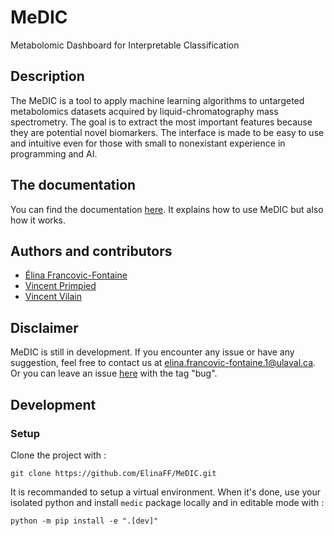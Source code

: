 # MeDIC
Metabolomic Dashboard for Interpretable Classification

## Description
The MeDIC is a tool to apply machine learning algorithms to untargeted metabolomics datasets acquired by liquid-chromatography mass spectrometry. The goal is to extract the most important features because they are potential novel biomarkers.
The interface is made to be easy to use and intuitive even for those with small to nonexistant experience in programming and AI.

## The documentation
You can find the documentation [here](https://elinaff.github.io/MeDIC/).
It explains how to use MeDIC but also how it works.

## Authors and contributors
 - [Élina Francovic-Fontaine](https://github.com/ElinaFF)
 - [Vincent Primpied](https://github.com/le-smog)
 - [Vincent Vilain](https://github.com/VincentVilain)

## Disclaimer
MeDIC is still in development. If you encounter any issue or have any suggestion, feel free to contact us at [elina.francovic-fontaine.1@ulaval.ca](mailto:elina.francovic-fontaine.1@ulaval.ca). Or you can leave an issue [here](https://github.com/ElinaFF/MeDIC/issues) with the tag "bug".

## Development

### Setup

Clone the project with :
```shell
git clone https://github.com/ElinaFF/MeDIC.git
```

It is recommanded to setup a virtual environment. When it's done, use your isolated python and install `medic` package locally and in editable mode with :
```shell
python -m pip install -e ".[dev]"
```
